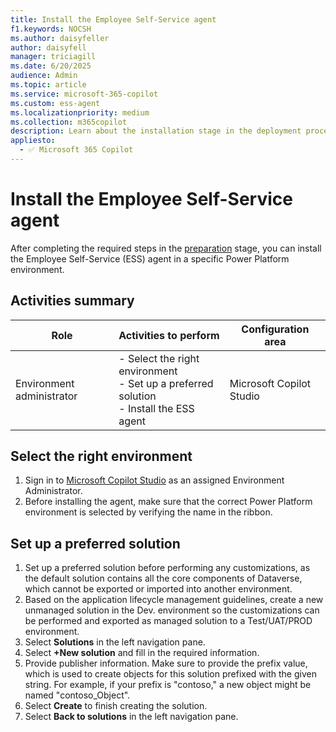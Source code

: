 ```yaml
---
title: Install the Employee Self-Service agent
f1.keywords: NOCSH
ms.author: daisyfeller
author: daisyfell
manager: triciagill
ms.date: 6/20/2025
audience: Admin
ms.topic: article
ms.service: microsoft-365-copilot
ms.custom: ess-agent
ms.localizationpriority: medium
ms.collection: m365copilot
description: Learn about the installation stage in the deployment process for the Employee Self-Service agent.
appliesto:
  - ✅ Microsoft 365 Copilot
---
```


# Install the Employee Self-Service agent

After completing the required steps in the [preparation](ess-prepare.md) stage, you can install the Employee Self-Service (ESS) agent in a specific Power Platform environment.

## Activities summary

|Role |Activities to perform |Configuration area |
|-----|----------------------|-------------------|
|Environment administrator |- Select the right environment </br>- Set up a preferred solution </br>- Install the ESS agent |Microsoft Copilot Studio |

## Select the right environment

1. Sign in to [Microsoft Copilot Studio](https://copilotstudio.microsoft.com) as an assigned Environment Administrator.
1. Before installing the agent, make sure that the correct Power Platform environment is selected by verifying the name in the ribbon.

## Set up a preferred solution

1. Set up a preferred solution before performing any customizations, as the default solution contains all the core components of Dataverse, which cannot be exported or imported into another environment.
1. Based on the application lifecycle management guidelines, create a new unmanaged solution in the Dev. environment so the customizations can be performed and exported as managed solution to a Test/UAT/PROD environment.
1. Select **Solutions** in the left navigation pane.
1. Select **+New solution** and fill in the required information.
1. Provide publisher information. Make sure to provide the prefix value, which is used to create objects for this solution prefixed with the given string. For example, if your prefix is "contoso," a new object might be named "contoso_Object".
1. Select **Create** to finish creating the solution.
1. Select **Back to solutions** in the left navigation pane.